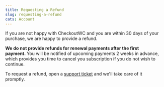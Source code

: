 ```yaml
---
title: Requesting a Refund
slug: requesting-a-refund
cats: Account
---
```



  <p>
    If you are not happy with CheckoutWC and you are within 30 days of your purchase, we are happy to provide a refund.
  </p>
  <p>
    <strong>We do not provide refunds for renewal payments after the first payment.&nbsp;</strong>You will be notified of upcoming payments 2 weeks in advance, which provides you time to cancel you subscription if you do not wish to continue.
  </p>
  <p>
    To request a refund, open a <a href="https://www.checkoutwc.com/support/">support ticket</a> and we'll take care of it promptly.&nbsp;
  </p>
